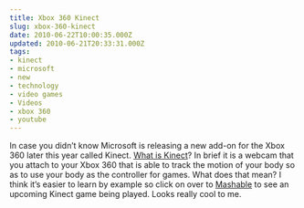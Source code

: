 ```yaml
---
title: Xbox 360 Kinect
slug: xbox-360-kinect
date: 2010-06-22T10:00:35.000Z
updated: 2010-06-21T20:33:31.000Z
tags:
- kinect
- microsoft
- new
- technology
- video games
- Videos
- xbox 360
- youtube
---
```


In case you didn’t know Microsoft is releasing a new add-on for the Xbox 360 later this year called Kinect.  <a href="http://gizmodo.com/5563047/what-is-xbox-360-kinect">What is Kinect</a>?  In brief it is a webcam that you attach to your Xbox 360 that is able to track the motion of your body so as to use your body as the controller for games.  What does that mean?  I think it’s easier to learn by example so click on over to <a href="http://mashable.com/2010/06/19/dance-central-preview/">Mashable</a> to see an upcoming Kinect game being played.  Looks really cool to me.
<!--more Video embedded below as well.-->
<object classid="clsid:d27cdb6e-ae6d-11cf-96b8-444553540000" width="560" height="340" codebase="http://download.macromedia.com/pub/shockwave/cabs/flash/swflash.cab#version=6,0,40,0"><param name="allowFullScreen" value="true" /><param name="allowscriptaccess" value="always" /><param name="src" value="http://www.youtube.com/v/dKTRvIntnuM&amp;hl=en_US&amp;fs=1&amp;" /><param name="allowfullscreen" value="true" /><embed type="application/x-shockwave-flash" width="560" height="340" src="http://www.youtube.com/v/dKTRvIntnuM&amp;hl=en_US&amp;fs=1&amp;" allowscriptaccess="always" allowfullscreen="true"></embed></object>
